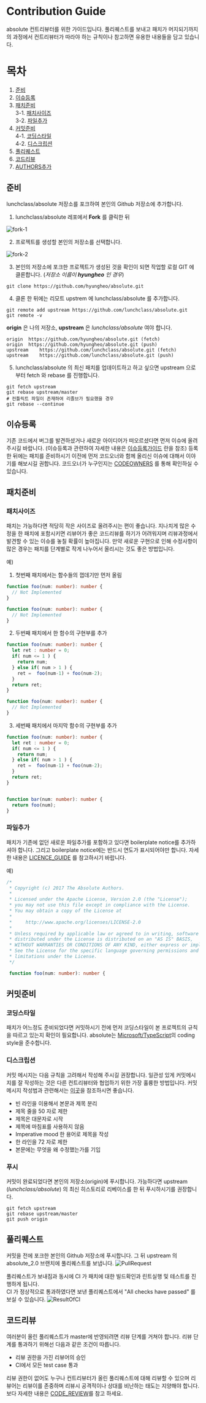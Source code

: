# Contribution Guide

absolute 컨트리뷰터를 위한 가이드입니다.
풀리퀘스트를 보내고 패치가 머지되기까지의 과정에서 컨트리뷰터가 따라야 하는 규칙이나 참고하면 유용한 내용들을 담고 있습니다.

목차
=================
1. [준비](#준비)
2. [이슈등록](#이슈등록)
3. [패치준비](#패치준비)  
  3-1. [패치사이즈](#패치사이즈)  
  3-2. [파일추가](#파일추가)
4. [커밋준비](#커밋준비)  
  4-1. [코딩스타일](#코딩스타일)  
  4-2. [디스크립션](#디스크립션)
5. [풀리퀘스트](#풀리퀘스트)
6. [코드리뷰](#코드리뷰)
7. [AUTHORS추가](#AUTHORS추가)


## 준비
lunchclass/absolute 저장소를 포크하여 본인의 Github 저장소에 추가합니다.  

1. lunchclass/absolute 레포에서 **Fork** 를 클릭한 뒤  

![fork-1](https://hyungheo.github.io/png/fork-1.png)

2. 프로젝트를 생성할 본인의 저장소를 선택합니다.  

![fork-2](https://hyungheo.github.io/png/fork-2.png)


3. 본인의 저장소에 포크한 프로젝트가 생성된 것을 확인이 되면 작업할 로컬 GIT 에 클론합니다. (*저장소 이름이 **hyungheo** 인 경우*)
```
git clone https://github.com/hyungheo/absolute.git
```

4. 클론 한 뒤에는 리모트 upstrem 에 lunchclass/absolute 를 추가합니다.
```
git remote add upstream https://github.com/lunchclass/absolute.git
git remote -v
```
**origin** 은 나의 저장소, **upstream** 은 *lunchclass/absolute* 여야 합니다.
```
origin	https://github.com/hyungheo/absolute.git (fetch)
origin	https://github.com/hyungheo/absolute.git (push)
upstream	https://github.com/lunchclass/absolute.git (fetch)
upstream	https://github.com/lunchclass/absolute.git (push)
```


5. lunchclass/absolute 의 최신 패치를 업데이트하고 하고 싶으면 upstream 으로 부터 fetch 와 rebase 를 진행합니다.
```
git fetch upstream
git rebase upstream/master
# 컨틀릭트 파일이 존재하여 리졸브가 필요했을 경우
git rebase --continue
```


## 이슈등록
기존 코드에서 버그를 발견하셨거나 새로운 아이디어가 떠오르셨다면 먼저 이슈에 올려주시길 바랍니다. (이슈등록과 관련하여 자세한 내용은 [이슈등록가이드](https://github.com/lunchclass/absolute/blob/master/docs/ISSUE_REPORTING.md) 란을 참조)
등록한 뒤에는 패치를 준비하시기 이전에 먼저 코드오너와 함께 올리신 이슈에 대해서 이야기를 해보시길 권합니다. 코드오너가 누구인지는 [CODEOWNERS](https://github.com/lunchclass/absolute/blob/master/docs/CODEOWNERS) 를 통해 확인하실 수 있습니다.

## 패치준비
### 패치사이즈
패치는 가능하다면 적당히 작은 사이즈로 올려주시는 편이 좋습니다. 지나치게 많은 수정을 한 패치에 포함시키면 리뷰어가 좋은 코드리뷰를 하기가 어려워지며 리뷰과정에서 발견할 수 있는 이슈를 놓칠 확률이 높아집니다. 만약 새로운 구현으로 인해 수정사항이 많은 경우는 패치를 단계별로 작게 나누어서 올리시는 것도 좋은 방법입니다.

예)   
1. 첫번째 패치에서는 함수들의 껍데기만 먼저 올림
```TypeScript
function foo(num: number): number {
  // Not Implemented
}

function foo(num: number): number {
  // Not Implemented
}
```
2. 두번째 패치에서 한 함수의 구현부를 추가
```TypeScript
function foo(num: number): number {
  let ret : number = 0;
  if( num <= 1 ) {
    return num;
  } else if( num > 1 ) {
    ret =  foo(num-1) + foo(num-2);
  }
  return ret;
}

function foo(num: number): number {
  // Not Implemented
}
```

3. 세번째 패치에서 마지막 함수의 구현부를 추가
```TypeScript
function foo(num: number): number {
  let ret : number = 0;
  if( num <= 1 ) {
    return num;
  } else if( num > 1 ) {
    ret =  foo(num-1) + foo(num-2);
  }
  return ret;
}


function bar(num: number): number {
  return foo(num);
}
```

### 파일추가
패치가 기존에 없던 새로운 파일추가를 포함하고 있다면 boilerplate notice를 추가하셔야 합니다. 그리고 boilerplate notice에는 반드시 연도가 표시되어야만 합니다. 자세한 내용은 [LICENCE_GUIDE](https://github.com/lunchclass/absolute/blob/master/LICENSE.md) 를 참고하시기 바랍니다.

예)  

```TypeScript
/*
 * Copyright (c) 2017 The Absolute Authors.
 *
 * Licensed under the Apache License, Version 2.0 (the "License");
 * you may not use this file except in compliance with the License.
 * You may obtain a copy of the License at
 *
 *     http://www.apache.org/licenses/LICENSE-2.0
 *
 * Unless required by applicable law or agreed to in writing, software
 * distributed under the License is distributed on an "AS IS" BASIS,
 * WITHOUT WARRANTIES OR CONDITIONS OF ANY KIND, either express or implied.
 * See the License for the specific language governing permissions and
 * limitations under the License.
 */

 function foo(num: number): number {
```

## 커밋준비
### 코딩스타일
패치가 어느정도 준비되었다면 커밋하시기 전에 먼저 코딩스타일이 본 프로젝트의 규칙을 따르고 있는지 확인이 필요합니다.
absolute는 [Microsoft/TypeScript](https://github.com/Microsoft/TypeScript/wiki/Coding-guidelines)의 coding style을 준수합니다. 

### 디스크립션

커밋 메시지는 다음 규칙을 고려해서 작성해 주시길 권장합니다. 일관성 있게 커밋메시지를 잘 작성하는 것은 다른 컨트리뷰터와 협업하기 위한 가장 훌륭한 방법입니다. 커밋메시지 작성법과 관련해서는 [이곳](https://chris.beams.io/posts/git-commit)을 참조하시면 좋습니다.

* 빈 라인을 이용해서 본문과 제목 분리
* 제목 줄을 50 자로 제한
* 제목은 대문자로 시작
* 제목에 마침표를 사용하지 않음
* Imperative mood 한 용어로 제목을 작성
* 한 라인을 72 자로 제한
* 본문에는 무엇을 왜 수정했는가를 기입

### 푸시
커밋이 완료되었다면 본인의 저장소(origin)에 푸시합니다. 가능하다면 upstream (*lunchclass/absolute*) 의 최신 히스토리로 리베이스를 한 뒤 푸시하시기를 권장합니다.
```
git fetch upstream
git rebase upstream/master
git push origin
```

## 풀리퀘스트
커밋을 전에 포크한 본인의 Github 저장소에 푸시합니다. 그 뒤 upstream 의 absolute_2.0 브랜치에 풀리퀘스트를 보냅니다.
![PullRequest](https://hyungheo.github.io/png/pullrequest.png)

풀리퀘스트가 보내짐과 동시에 CI 가 패치에 대한 빌드확인과 린트실행 및 테스트를 진행하게 됩니다.  
CI 가 정상적으로 통과하였다면 보낸 풀리퀘스트에서 "All checks have passed" 를 보실 수 있습니다.
![ResultOfCI](https://hyungheo.github.io/png/ci.sample.png)

## 코드리뷰
여러분이 올린 풀리퀘스트가 master에 반영되려면 리뷰 단계를 거쳐야 합니다.
리뷰 단계를 통과하기 위해선 다음과 같은 조건이 따릅니다.
* 리뷰 권한을 가진 리뷰어의 승인
* CI에서 모든 test case 통과

리뷰 권한이 없어도 누구나 컨트리뷰터가 올린 풀리퀘스트에 대해 리뷰할 수 있으며 리뷰어는 리뷰이를 존중하며 리뷰시 공격적이나 상대를 비난하는 태도는 지양해야 합니다.
보다 자세한 내용은 [CODE_REVIEW](https://github.com/lunchclass/absolute/blob/master/docs/CODE_REVIEW.md)를 참고 하세요.
